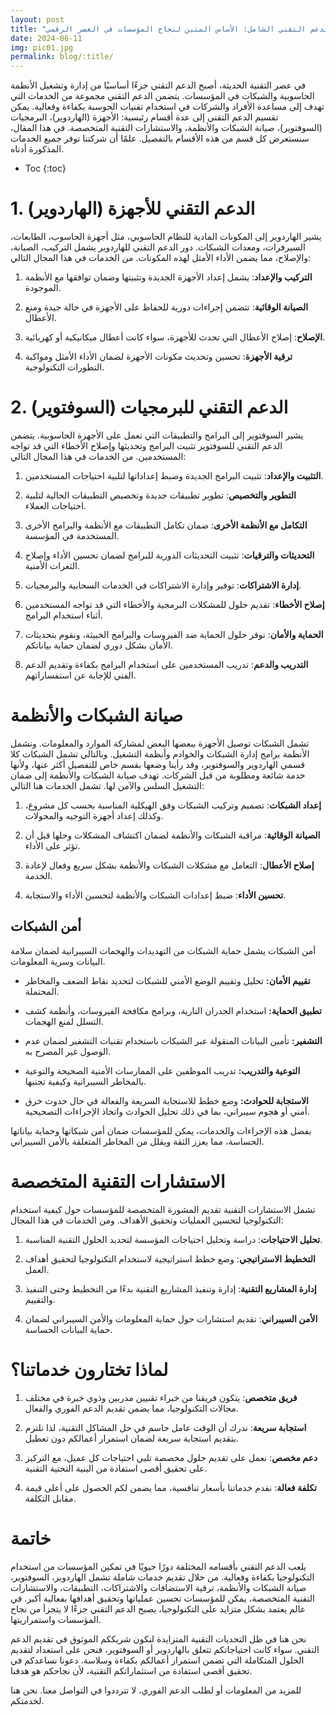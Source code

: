 ```yaml
---
layout: post
title: "أقسام الدعم التقني الشامل: الأساس المتين لنجاح المؤسسات في العصر الرقمي"
date: 2024-06-11
img: pic01.jpg
permalink: blog/:title/
---
```



في عصر التقنية الحديثة، أصبح الدعم التقني جزءًا أساسيًا من إدارة وتشغيل الأنظمة الحاسوبية والشبكات في المؤسسات. يتضمن الدعم التقني مجموعة من الخدمات التي تهدف إلى مساعدة الأفراد والشركات في استخدام تقنيات الحوسبة بكفاءة وفعالية. يمكن تقسيم الدعم التقني إلى عدة أقسام رئيسية: الأجهزة (الهاردوير)، البرمجيات (السوفتوير)، صيانة الشبكات والأنظمة، والاستشارات التقنية المتخصصة. في هذا المقال، سنستعرض كل قسم من هذه الأقسام بالتفصيل. علمًا أن شركتنا توفر جميع الخدمات المذكورة أدناه.   
* Toc
{:toc}


# 1. الدعم التقني للأجهزة (الهاردوير)

يشير الهاردوير إلى المكونات المادية للنظام الحاسوبي، مثل أجهزة الحاسوب، الطابعات، السيرفرات، ومعدات الشبكات. دور الدعم التقني للهاردوير يشمل التركيب، الصيانة، والإصلاح، مما يضمن الأداء الأمثل لهذه المكونات. من الخدمات في هذا المجال التالي:

1. **التركيب والإعداد**: يشمل إعداد الأجهزة الجديدة وتثبيتها وضمان توافقها مع الأنظمة الموجودة.

2. **الصيانة الوقائية**: تتضمن إجراءات دورية للحفاظ على الأجهزة في حالة جيدة ومنع الأعطال.

3. **الإصلاح**: إصلاح الأعطال التي تحدث للأجهزة، سواء كانت أعطال ميكانيكية أو كهربائية.

4. **ترقية الأجهزة**: تحسين وتحديث مكونات الأجهزة لضمان الأداء الأمثل ومواكبة التطورات التكنولوجية.


# 2. الدعم التقني للبرمجيات (السوفتوير)

يشير السوفتوير إلى البرامج والتطبيقات التي تعمل على الأجهزة الحاسوبية. يتضمن الدعم التقني للسوفتوير تثبيت البرامج وتحديثها وإصلاح الأخطاء التي قد تواجه المستخدمين. من الخدمات في هذا المجال التالي:

1. **التثبيت والإعداد**: تثبيت البرامج الجديدة وضبط إعداداتها لتلبية احتياجات المستخدمين.

2. **التطوير والتخصيص**: تطوير تطبيقات جديدة وتخصيص التطبيقات الحالية لتلبية احتياجات العملاء.

3. **التكامل مع الأنظمة الأخرى**: ضمان تكامل التطبيقات مع الأنظمة والبرامج الأخرى المستخدمة في المؤسسة.

4. **التحديثات والترقيات**: تثبيت التحديثات الدورية للبرامج لضمان تحسين الأداء وإصلاح الثغرات الأمنية.

5. **إدارة الاشتراكات**: توفير وإدارة الاشتراكات في الخدمات السحابية والبرمجيات.

6. **إصلاح الأخطاء**: تقديم حلول للمشكلات البرمجية والأخطاء التي قد تواجه المستخدمين أثناء استخدام البرامج.

7. **الحماية والأمان**: نوفر حلول الحماية ضد الفيروسات والبرامج الخبيثة، ونقوم بتحديثات الأمان بشكل دوري لضمان حماية بياناتكم.

8. **التدريب والدعم**: تدريب المستخدمين على استخدام البرامج بكفاءة وتقديم الدعم الفني للإجابة عن استفساراتهم.

# صيانة الشبكات والأنظمة

تشمل الشبكات توصيل الأجهزة ببعضها البعض لمشاركة الموارد والمعلومات. وتشمل الأنظمة برامج إدارة الشبكات والخوادم وأنظمة التشغيل. وبالتالي تشمل الشبكات كلا قسمي الهاردوير والسوفتوير، وقد رأينا وضعها بقسم خاص للتفصيل أكثر عنها، وﻷنها خدمة شائعة ومطلوبة من قبل الشركات. تهدف صيانة الشبكات والأنظمة إلى ضمان التشغيل السلس والآمن لها. تشمل الخدمات هنا التالي:

1. **إعداد الشبكات**: تصميم وتركيب الشبكات وفق الهيكلية المناسبة بحسب كل مشروع، وكذلك إعداد أجهزة التوجيه والمحولات.

2. **الصيانة الوقائية**: مراقبة الشبكات والأنظمة لضمان اكتشاف المشكلات وحلها قبل أن تؤثر على الأداء.

3. **إصلاح الأعطال**: التعامل مع مشكلات الشبكات والأنظمة بشكل سريع وفعال لإعادة الخدمة.

4. **تحسين الأداء**: ضبط إعدادات الشبكات والأنظمة لتحسين الأداء والاستجابة.

## أمن الشبكات

أمن الشبكات يشمل حماية الشبكات من التهديدات والهجمات السيبرانية لضمان سلامة البيانات وسرية المعلومات.

- **تقييم الأمان:** تحليل وتقييم الوضع الأمني للشبكات لتحديد نقاط الضعف والمخاطر المحتملة.

- **تطبيق الحماية:** استخدام الجدران النارية، وبرامج مكافحة الفيروسات، وأنظمة كشف التسلل لمنع الهجمات.

- **التشفير:** تأمين البيانات المنقولة عبر الشبكات باستخدام تقنيات التشفير لضمان عدم الوصول غير المصرح به.

- **التوعية والتدريب:** تدريب الموظفين على الممارسات الأمنية الصحيحة والتوعية بالمخاطر السيبرانية وكيفية تجنبها.

- **الاستجابة للحوادث:** وضع خطط للاستجابة السريعة والفعالة في حال حدوث خرق أمني أو هجوم سيبراني، بما في ذلك تحليل الحوادث واتخاذ الإجراءات التصحيحية.

بفضل هذه الإجراءات والخدمات، يمكن للمؤسسات ضمان أمن شبكاتها وحماية بياناتها الحساسة، مما يعزز الثقة ويقلل من المخاطر المتعلقة بالأمن السيبراني.

# الاستشارات التقنية المتخصصة

تشمل الاستشارات التقنية تقديم المشورة المتخصصة للمؤسسات حول كيفية استخدام التكنولوجيا لتحسين العمليات وتحقيق الأهداف. ومن الخدمات في هذا المجال:

1. **تحليل الاحتياجات**: دراسة وتحليل احتياجات المؤسسة لتحديد الحلول التقنية المناسبة.

2. **التخطيط الاستراتيجي**: وضع خطط استراتيجية لاستخدام التكنولوجيا لتحقيق أهداف العمل.

3. **إدارة المشاريع التقنية**: إدارة وتنفيذ المشاريع التقنية بدءًا من التخطيط وحتى التنفيذ والتقييم.

4. **الأمن السيبراني**: تقديم استشارات حول حماية المعلومات والأمن السيبراني لضمان حماية البيانات الحساسة.

# لماذا تختارون خدماتنا؟

1. **فريق متخصص**: يتكون فريقنا من خبراء تقنيين مدربين وذوي خبرة في مختلف مجالات التكنولوجيا، مما يضمن تقديم الدعم الفوري والفعال.

2. **استجابة سريعة**: ندرك أن الوقت عامل حاسم في حل المشاكل التقنية، لذا نلتزم بتقديم استجابة سريعة لضمان استمرار أعمالكم دون تعطيل.

3. **دعم مخصص**: نعمل على تقديم حلول مخصصة تلبي احتياجات كل عميل، مع التركيز على تحقيق أقصى استفادة من البنية التحتية التقنية.

4. **تكلفة فعالة**: نقدم خدماتنا بأسعار تنافسية، مما يضمن لكم الحصول على أعلى قيمة مقابل التكلفة.


# خاتمة

يلعب الدعم التقني بأقسامه المختلفة دورًا حيويًا في تمكين المؤسسات من استخدام التكنولوجيا بكفاءة وفعالية. من خلال تقديم خدمات شاملة تشمل الهاردوير، السوفتوير، صيانة الشبكات والأنظمة، ترقية الاستضافات والاشتراكات، التطبيقات، والاستشارات التقنية المتخصصة، يمكن للمؤسسات تحسين عملياتها وتحقيق أهدافها بفعالية أكبر. في عالم يعتمد بشكل متزايد على التكنولوجيا، يصبح الدعم التقني جزءًا لا يتجزأ من نجاح المؤسسات واستمراريتها.

نحن هنا في ظل التحديات التقنية المتزايدة لنكون شريككم الموثوق في تقديم الدعم التقني. سواء كانت احتياجاتكم تتعلق بالهاردوير أو السوفتوير، فنحن على استعداد لتقديم الحلول المتكاملة التي تضمن استمرار أعمالكم بكفاءة وسلاسة. دعونا نساعدكم في تحقيق أقصى استفادة من استثماراتكم التقنية، لأن نجاحكم هو هدفنا.

للمزيد من المعلومات أو لطلب الدعم الفوري، لا تترددوا في التواصل معنا. نحن هنا لخدمتكم.
